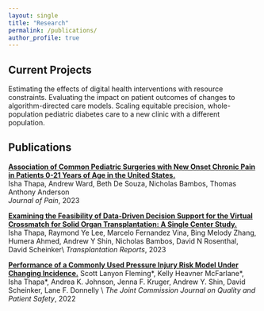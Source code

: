 ```yaml
---
layout: single
title: "Research"
permalink: /publications/
author_profile: true
---
```

## Current Projects
Estimating the effects of digital health interventions with resource constraints.
Evaluating the impact on patient outcomes of changes to algorithm-directed care models.
Scaling equitable precision, whole-population pediatric diabetes care to a new clinic with a different population.

## Publications

[**Association of Common Pediatric Surgeries with New Onset Chronic Pain in Patients 0-21 Years of Age in the United States.**](https://www-sciencedirect-com.stanford.idm.oclc.org/science/article/pii/S152659002200414X)  
Isha Thapa, Andrew Ward, Beth De Souza, Nicholas Bambos, Thomas Anthony Anderson   
*Journal of Pain*, 2023

[**Examining the Feasibility of Data-Driven Decision Support for the Virtual Crossmatch for Solid Organ Transplantation:  A Single Center Study.**](https://www.sciencedirect.com/science/article/pii/S2451959623000197)  
Isha Thapa, Raymond Ye Lee, Marcelo Fernandez Vina, Bing Melody Zhang, Humera Ahmed, Andrew Y Shin, Nicholas Bambos, David N Rosenthal, David Scheinker\\
*Transplantation Reports*, 2023

[**Performance of a Commonly Used Pressure Injury Risk Model Under Changing Incidence.**](https://www.sciencedirect.com/science/article/pii/S1553725021002907?casa_token=R5_zuUsyaM8AAAAA:kBGa7d3flF0JnJY7Ht_eJtBQOhn0zs4lBLN9btFnSHRRRdf1rMmi2_VECcFpswL6GzhdYhTXkw)
Scott Lanyon Fleming\*, Kelly Heavner McFarlane\*, Isha Thapa\*, Andrea K. Johnson, Jenna F. Kruger, Andrew Y. Shin, David Scheinker, Lane F. Donnelly \\
*The Joint Commission Journal on Quality and Patient Safety*, 2022

